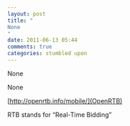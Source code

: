 ```yaml
---
layout: post
title: "
None
"
date: 2011-06-13 05:44
comments: true
categories: stumbled upon
---
```


None


None

[http://openrtb.info/mobile/](OpenRTB)


RTB stands for “Real-Time Bidding”

